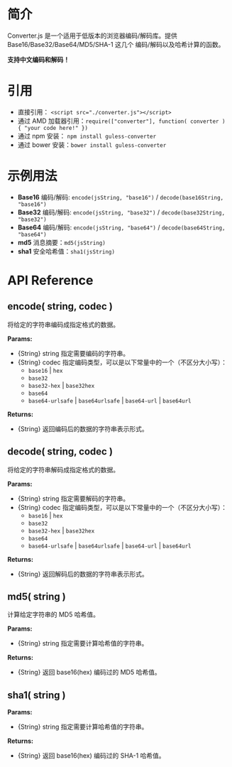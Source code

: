 # 简介
Converter.js 是一个适用于低版本的浏览器编码/解码库。提供 Base16/Base32/Base64/MD5/SHA-1 这几个
编码/解码以及哈希计算的函数。

**支持中文编码和解码！**

# 引用
- 直接引用： `<script src="./converter.js"></script>`
- 通过 AMD 加载器引用：`require(["converter"], function( converter ) { "your code here!" })` 
- 通过 npm 安装： `npm install guless-converter`
- 通过 bower 安装：`bower install guless-converter`

# 示例用法
- **Base16** 编码/解码: `encode(jsString, "base16")` / `decode(base16String, "base16")`
- **Base32** 编码/解码: `encode(jsString, "base32")` / `decode(base32String, "base32")`
- **Base64** 编码/解码: `encode(jsString, "base64")` / `decode(base64String, "base64")`
- **md5** 消息摘要：`md5(jsString)`
- **sha1** 安全哈希值：`sha1(jsString)`

# API Reference
## encode( string, codec )
将给定的字符串编码成指定格式的数据。

**Params:**
- {String} string 指定需要编码的字符串。
- {String} codec 指定编码类型，可以是以下常量中的一个（不区分大小写）：
  * `base16` | `hex`
  * `base32`
  * `base32-hex` | `base32hex`
  * `base64`
  * `base64-urlsafe` | `base64urlsafe` | `base64-url` | `base64url`

**Returns:**
- {String} 返回编码后的数据的字符串表示形式。

## decode( string, codec )
将给定的字符串解码成指定格式的数据。

**Params:**
- {String} string 指定需要解码的字符串。
- {String} codec 指定编码类型，可以是以下常量中的一个（不区分大小写）：
  * `base16` | `hex`
  * `base32`
  * `base32-hex` | `base32hex`
  * `base64`
  * `base64-urlsafe` | `base64urlsafe` | `base64-url` | `base64url`

**Returns:**
- {String} 返回解码后的数据的字符串表示形式。


## md5( string )
计算给定字符串的 MD5 哈希值。

**Params:**
- {String} string 指定需要计算哈希值的字符串。

**Returns:**
- {String} 返回 base16(hex) 编码过的 MD5 哈希值。

## sha1( string )

**Params:**
- {String} string 指定需要计算哈希值的字符串。

**Returns:**
- {String} 返回 base16(hex) 编码过的 SHA-1 哈希值。